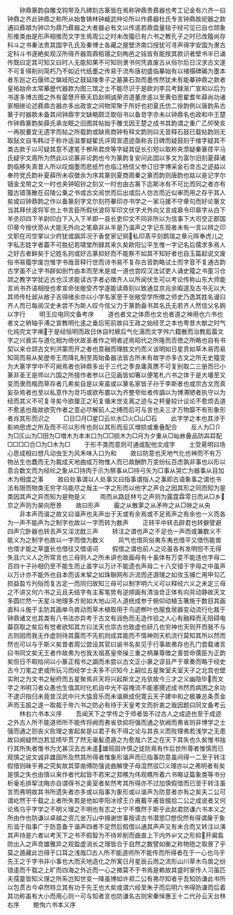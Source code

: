 <!-- { "loadSidebar": true } -->
　　钟鼎篆韵自雕戈钩带及凡碑刻古篆皆在焉称钟鼎贵彞器也考工记金有六齐一曰钟鼎之齐此钟鼎之称所从始鲁铸林钟臧武仲论所以作彞器杜氏专言钟鼎故祀器之款通曰彞頫为钟卬为鼎乃彞器之大者器必有文以传逺若鼎盘量铭于经可见已自仓颉象形推类由是形声相推而文字生焉周公之时未改籀已有六书之教孔子之时已改籀尚存科斗之书秦法贵其国字孔氏及秦博士各藏之屋壁济南口授犹可寻声得字安国为隶古定科斗书遂絶矣观汉所得齐器周鼎栢寝之刻栒邑之铭皆有能按其款识者壁书半已诵传既曰定其可知又曰时人无能知果不可知则隶书何凭直废古从俗尔后日汉求古文遂不可复得削刓简朽乃不如近代纸墨之传易于流布唐初盛临摹始有以禇搨碑碣为墨本者东廵之石偃师之槃岐阳之鼓延陵季子之墓篆石泐而墨传然犹未有能摹钟鼎之款者皇祐始命太常摹歴代器款为图三馆之士不能尽识于是欧刘李吕考録渐广宣和以后为书遂多博古图之外有晏慧开蔡天启赵明诚荣咨道董彦逺以至黄伯思翟耆年薛尚功诸家相继论述彞鼎古器亦多出政宣之间物常聚于所好也初夏氏仿二徐韵例以唐韵系古篆于时器款未备其间钟鼎字文缺略颇泛取俗书以备竒字亦未以钟鼎名也政和中王楚作钟鼎篆韵矣薛氏承龙眠之旧图其帖始于雕戈因王楚之成书其韵谓之重广乙夘癸亥一再脱藳宜无遗字而帖之所载韵或缺焉商钟有释文韵则曰无音释石鼓已载帖韵则无取鼔文自韦韩过于称许适滋羣疑翟氏评周宣遗迹亟称吉日碑而疑鼓刻于维字疑其不类古款于以可疑其意不逮笔于栁帛君庶等字疑其促长引短以取称夹漈疑秦篆荏平马氏疑宇文周所为然此以论篆非论韵也今为篆韵复安问此固以多文为富尔旧刻夏薛诸韵临移失真昔人所以叹烟墨而悲纸竹也临江杨信父参订旧字博采金石竒古之迹益以奉符党氏韵补夏薛所未収徴余为序其篆则夏商周秦之篆而韵则唐韵也姑以是记字尔钿金戈带之文一时也夹钟昭铃之刻又一时也由古篆下迄斯冰有不可比而同之者亦有籀古错落散在召陵公乗之书或古文阅世而后出或后人仿古而近似审而用之存乎其人矣或曰钟鼎韵之作以备篆刻字文尔刻符摹印亦书学之一家马援不守章句而好论篆文当其拜伏波将军也上书言臣所假伏波将军印文伏字犬外向又言成皋令印皋字从白下羊丞印四下羊尉印白下入入下羊即一县长吏印文不同非所以为信事下大司空正郡国印章今按伏旁从犬能无外向之笔皋非从羊是乃谐声之字记东观者未有一言以辨之印文职在司空掌以少府犹或譌异况于香奁家记铜私印髙平刻鹊瑞之章元晖奉虎儿之字私志姓字者葢不可胜纪若啸堂所録其来久矣欧阳公平生惟一字记名后儒求多焉人之好古者鲜矣于记姓名则或好古篆抑好而不能察不如其不知好者也自玉篇起说文废俗书易籀学废岂惟字书哉音释行世而诗书易不复存古音韵略试士而字音不复通古韵古学虽不止字书辟如剖竹由本而至末是或一道也尝叹汉法试吏人诵史籀之书童习仓颉之教字学犹近古也汉求能读古字者必徴齐人以所闻伏生可以考论传称山东大师能言尚书齐语相授也孝宣命张敞受齐学遂能读鼎刻以致通显京兆余暇遑及古书无以大其师传杜邺从敞子吉得绪余亦以小学名家至于张敞受学所徴之师史乃逸其姓名谩曰齐人而已每阅汉史未尝不为斯人叹今信父力于篆韵盍书其名氏无若齐人然信父名銁以字行
　　明王应电同文备考序
　　道也者文之体质也文也者道之神用也六书也者文之辀轴乎溥之宣教明化逺之垂后宪前故曰王政之始经艺之本也粤昔大猷之时气化纯完文字阐于是经恒明而政日休自时厥后气化漓而文字舛六籍散而治教厖葢文字之兴衰实与道化相为倚伏故圣者作之明者述焉昭代之所隆而否徳之所略也自有书契以来仓颉古文判洪蒙而开之者也意融而理胜文约而义该明如日星贲如草木易而易知简而易从矣歴帝王而降礼制至周始备器法皆古所未有故字亦多古文之所无史籀变为大篆字学中不可阙焉者也钟鼎多出于三代之季良庸真赝不可复别取二三册而已小篆非圣王是师以六国之所擅作者参以己见画皆如箸以便笔札六书之体于是大壊至又变而隶而楷而草存者几希矣自是以来虽或以篆名家皆子孙于李斯者也或宗古文而真妄杂焉者也至以私意作为竒巧或欲布置以为齐整夸纰者传譌以为博滞陋者执守以为经而其义不可复寻矣今欲厘正之茍复循末世支离之迹与之秤量较计议论不愈烦去道不愈逺也哉故欲究作者之意必尽解前人之缚而后可与言也夫三才万物靡不有形象形者肖其形而识之
　　□日□月□星□云巛水□火□山□石
　　此字学之本也其涉于影响思虑之所及而不可以形传也则以其形而反仄増损或重叠配合
　　反人为□卩为□仄山为□田为□増木为本末口为□□损木为□月为夕重从□屾沝叠品防芔茻配□□□□合□为□木为□
　　于形不类而意则可通或配他文成字
　　土受昜明曰场心思成相曰想凡动虫生为风禾味入口为和
　　故曰防意也天地气化也神而不有万物丛生也蠢而无为裁成天地曲成万物惟人而已故酬酢万变纷纭百虑孰非事也以形以意合数文而为经纶之象从□持肉于示为祭事从□持弓矢为□事从哭亡为器事从目加木为相度之事
　　故曰处事谓以人处事又曰指事谓指人之事即古语象事之谓也书法有限而物类无穷字乌能尽之哉主一字之形而以他字之声合之因其形之同而知为是类因其声之异而知为是物是义
　　雨而从路廷林亏之声则为露霆霖雩日而从□乡京之声则为昊向厯景
　　故曰形声
　　霰之从散雺之从矛昨之从□映之从央
　　非本声而谐之故又曰谐声也夫声出于天或有余焉或不足焉声之有余也一义而各为一声不能声为之制字也故以一字而转为数声
　　正转平中转去辟君也转僻譬避四声宂卧器也转去声又淫沈酖三声
　　转注之谓也声之不足也一声而或兼数义不能义为之制字也故以一字而借为数义
　　风气也借风俗夷东夷也借平又借伤能兽也借才能之草盛长也借往又借语词
　　假借之谓也前人之论虽各有发明但不无得失且六义人之所常言也三母则人之所未讲也故画母有十虽体有万变不能违也字母二百四十子孙相仍至不能生而止虽字以万计不能遗也声母二十八交错于字母之中虽声以万计亦不能外也自本而该末挈之如珠聨网布沂流而还源理之如攻玉捕亡用甲勾乙损益盈亏刋俗而复古定一而同归故知三母可以制字明六义可以释经六义之未定三母之不讲又何六书之云且夫结字有主客笔势有逆顺画有清浊竒正体有向背动静故天文多圆烂然一天星斗地理多方宛如大地山河人道统成参于俯仰动植玉箸施于数目其画直科斗施于主防其画单鸟兽动而草木植取用于鸟迹栁叶也服食居器变动流行化裁于钟鼎诸文也其类有八书法亦异考于古文有润色而无造作验之人心有融释而无阻碍电葢窃取之矣后有觉者欲知其方曰法天也崇古也致虚也研几也穷神也天则开而我不与古则因而我无作虚则待其露而不先机则成其能而不惰神则天机流行莫知其所以然而然也可以与于斯义矣昔者周公尝设其官曰谕书名矣见于行事故弗存也孔门尝载诸言曰书同文矣无王者作故弗为也我太祖髙皇帝操三重之柄兼尊徴之善尝命儒臣为正韵矣但日不暇给间以小篆正楷书之譌而未尝以古文正小篆之谬且严于章奏而略于经史古今刀笔之吏或所玩习而经学士夫多不识知今上嗣位五星聚室夫室天子之北宫也壁实附之为文书之秘府而五星聚焉非天将兴起斯文之兆欤故今三才之义幽隐毕而文字之书明习者众愚也生值其时化机自中光不容掩流不能塞撰述成书然而病困之余功不逮识指归未竟昔汉武中兴大恊音乐而未谐厥成倪寛云天子建中和之极兼总条贯金声而玉振之遂一取裁于帝六书之防必有待于天皇考文而折衷之哉因题曰同文备考云
　　林右六书本义序
　　吾闻天下之学传之于师者皆不过古人之成迹也至于成迹之外古人所不能道师所不能传将阙而弗省欤抑将强而通之欤阙而弗省则非博学之士强而通之则丧义败理之害起矣是以君子有不得之论与其丧义而败理弗若浅学之无患故曰阙疑然岂若显啧毕贯了然无毫髪遗遁之为愈哉六艺之在天下其失也久矣惟书独行其所失者惟书为尤甚汉去古未逺雄班固许慎之徒防焉有作后世所尊者惟慎而已观慎之说文诚非雄固所及然其所得者惟象形谐声而已指事防意虽间得一二至于转注假借则昧乎弗之究矣故其穿凿傅防强说曲解使子母混然驳□义理亦以之弗明者有矣是慎之失也由慎以来作者代起皆不若宋之郑樵为伟观樵所着六书略证篇象类等书分析毫毛排挈沈晦亦自谓得书之奥室者矣然考其所得亦不过加慎假借而已至于转注虽言而弗明故其书所遗失者亦多或以指事为象形或以谐声为防意者亦有之矣夫二公可谓屹然于千载之上者所失若是他如李阳冰徐王介甫戴平甫皆掇拾二公之成说者又何论焉乌乎字学之不明义理之不明也有志之士宁不慨然于斯乎此赵君防谦六书本义之所由作也防谦以卓越之资兀坐万山中揖谢世事按读古书潜思□想怳然有得谓肁于象形滋于指事广于防意备于谐声四者不足然后假借以通其声声又有未合而又转注以演其声持是六者以考天下之书不假智为不待斧削而曲直上下内外屮又之形抑开阖翕防出入之声竒雄雅异之观盈虚消长之理皆合于自然之数譬如衡之称物镫之取景了乎莫之遁藏此岂得于口耳之浅哉□古人所不能道师所不能传而所得者在于一心也乌乎先王之于字书非小事也大而天地造化之所寓日月星辰云雨之流形山川草木鸟兽之纷错逺而千载之上旷而四海之外近而一心之微莫不于书焉是赖故其盛时家传人习虽匹夫孺童皆知义理之所系岂知世变一降虽博如许郑二公有弗尽知者乎吾知防谦此书所以包贯古今卓然特立其有功于先王也大矣或谓六经至朱子而后明六书得防谦而后着其功称虽有大小而用心则一可与知者言也防谦名古则宋秦悼惠王十二代孙云天台林右序
　　鲍恂六书本义序

